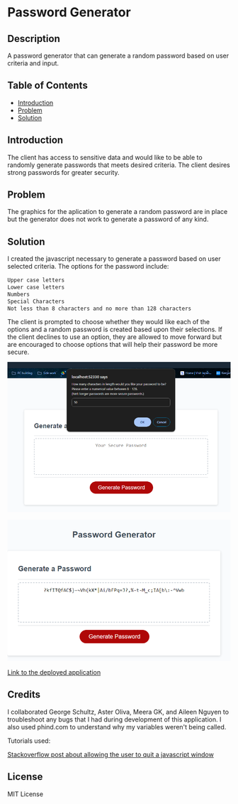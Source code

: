 # Password Generator

## Description

A password generator that can generate a random password based on user criteria and input.

## Table of Contents

- [Introduction](#introduction)
- [Problem](#problem)
- [Solution](#solution)

## Introduction

The client has access to sensitive data and would like to be able to randomly generate passwords that meets desired criteria. The client desires strong passwords for greater security.

## Problem

The graphics for the aplication to generate a random password are in place but the generator does not work to generate a password of any kind.

## Solution

I created the javascript necessary to generate a password based on user selected criteria. The options for the password include:

    Upper case letters
    Lower case letters
    Numbers
    Special Characters
    Not less than 8 characters and no more than 128 characters

The client is prompted to choose whether they would like each of the options and a random password is created based upon their selections. If the client declines to use an option, they are allowed to move forward but are encouraged to choose options that will help their password be more secure.

![Screenshot of the password prompts](./assets/images/digits_prompt.png)

![Screenshot of the generated password](./assets/images/generated_password.png)

[Link to the deployed application](https://ktetsuyama.github.io/Password_generator/)

## Credits

I collaborated George Schultz, Aster Oliva, Meera GK, and Aileen Nguyen to troubleshoot any bugs that I had during development of this application. I also used phind.com to understand why my variables weren't being called. 

Tutorials used:

[Stackoverflow post about allowing the user to quit a javascript window](https://stackoverflow.com/questions/12864582/javascript-prompt-cancel-button-to-terminate-the-function)

## License

MIT License
